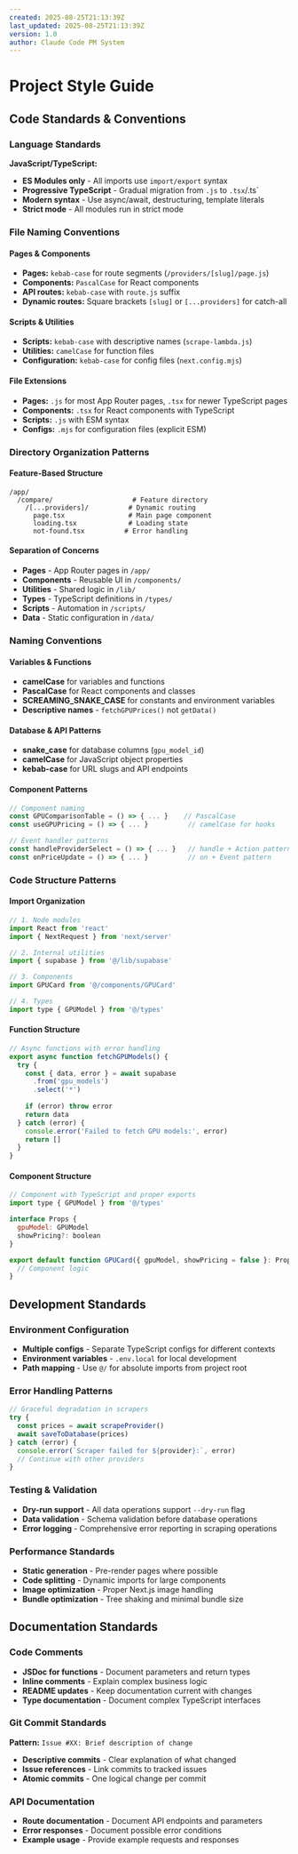 ```yaml
---
created: 2025-08-25T21:13:39Z
last_updated: 2025-08-25T21:13:39Z
version: 1.0
author: Claude Code PM System
---
```


# Project Style Guide

## Code Standards & Conventions

### Language Standards
**JavaScript/TypeScript:**
- **ES Modules only** - All imports use `import/export` syntax
- **Progressive TypeScript** - Gradual migration from `.js` to `.tsx`/.ts`
- **Modern syntax** - Use async/await, destructuring, template literals
- **Strict mode** - All modules run in strict mode

### File Naming Conventions

#### Pages & Components
- **Pages:** `kebab-case` for route segments (`/providers/[slug]/page.js`)
- **Components:** `PascalCase` for React components
- **API routes:** `kebab-case` with `route.js` suffix
- **Dynamic routes:** Square brackets `[slug]` or `[...providers]` for catch-all

#### Scripts & Utilities  
- **Scripts:** `kebab-case` with descriptive names (`scrape-lambda.js`)
- **Utilities:** `camelCase` for function files
- **Configuration:** `kebab-case` for config files (`next.config.mjs`)

#### File Extensions
- **Pages:** `.js` for most App Router pages, `.tsx` for newer TypeScript pages
- **Components:** `.tsx` for React components with TypeScript
- **Scripts:** `.js` with ESM syntax
- **Configs:** `.mjs` for configuration files (explicit ESM)

### Directory Organization Patterns

#### Feature-Based Structure
```
/app/
  /compare/                    # Feature directory
    /[...providers]/          # Dynamic routing
      page.tsx                # Main page component
      loading.tsx             # Loading state
      not-found.tsx          # Error handling
```

#### Separation of Concerns
- **Pages** - App Router pages in `/app/`
- **Components** - Reusable UI in `/components/`
- **Utilities** - Shared logic in `/lib/`
- **Types** - TypeScript definitions in `/types/`
- **Scripts** - Automation in `/scripts/`
- **Data** - Static configuration in `/data/`

### Naming Conventions

#### Variables & Functions
- **camelCase** for variables and functions
- **PascalCase** for React components and classes
- **SCREAMING_SNAKE_CASE** for constants and environment variables
- **Descriptive names** - `fetchGPUPrices()` not `getData()`

#### Database & API Patterns
- **snake_case** for database columns (`gpu_model_id`)
- **camelCase** for JavaScript object properties
- **kebab-case** for URL slugs and API endpoints

#### Component Patterns
```javascript
// Component naming
const GPUComparisonTable = () => { ... }    // PascalCase
const useGPUPricing = () => { ... }          // camelCase for hooks

// Event handler patterns  
const handleProviderSelect = () => { ... }   // handle + Action pattern
const onPriceUpdate = () => { ... }          // on + Event pattern
```

### Code Structure Patterns

#### Import Organization
```javascript
// 1. Node modules
import React from 'react'
import { NextRequest } from 'next/server'

// 2. Internal utilities
import { supabase } from '@/lib/supabase'

// 3. Components
import GPUCard from '@/components/GPUCard'

// 4. Types
import type { GPUModel } from '@/types'
```

#### Function Structure
```javascript
// Async functions with error handling
export async function fetchGPUModels() {
  try {
    const { data, error } = await supabase
      .from('gpu_models')
      .select('*')
    
    if (error) throw error
    return data
  } catch (error) {
    console.error('Failed to fetch GPU models:', error)
    return []
  }
}
```

#### Component Structure
```javascript
// Component with TypeScript and proper exports
import type { GPUModel } from '@/types'

interface Props {
  gpuModel: GPUModel
  showPricing?: boolean
}

export default function GPUCard({ gpuModel, showPricing = false }: Props) {
  // Component logic
}
```

## Development Standards

### Environment Configuration
- **Multiple configs** - Separate TypeScript configs for different contexts
- **Environment variables** - `.env.local` for local development  
- **Path mapping** - Use `@/` for absolute imports from project root

### Error Handling Patterns
```javascript
// Graceful degradation in scrapers
try {
  const prices = await scrapeProvider()
  await saveToDatabase(prices)
} catch (error) {
  console.error(`Scraper failed for ${provider}:`, error)
  // Continue with other providers
}
```

### Testing & Validation
- **Dry-run support** - All data operations support `--dry-run` flag
- **Data validation** - Schema validation before database operations
- **Error logging** - Comprehensive error reporting in scraping operations

### Performance Standards
- **Static generation** - Pre-render pages where possible
- **Code splitting** - Dynamic imports for large components
- **Image optimization** - Proper Next.js image handling
- **Bundle optimization** - Tree shaking and minimal bundle size

## Documentation Standards

### Code Comments
- **JSDoc for functions** - Document parameters and return types
- **Inline comments** - Explain complex business logic
- **README updates** - Keep documentation current with changes
- **Type documentation** - Document complex TypeScript interfaces

### Git Commit Standards  
**Pattern:** `Issue #XX: Brief description of change`
- **Descriptive commits** - Clear explanation of what changed
- **Issue references** - Link commits to tracked issues
- **Atomic commits** - One logical change per commit

### API Documentation
- **Route documentation** - Document API endpoints and parameters
- **Error responses** - Document possible error conditions
- **Example usage** - Provide example requests and responses